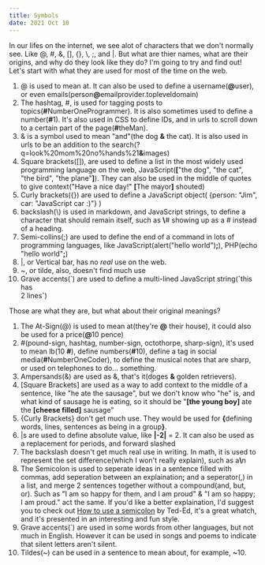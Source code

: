 ```yaml
---
title: Symbols
date: 2021 Oct 10
---
```

In our lifes on the internet, we see alot of characters that we don't normally see. Like @, #, &amp;, [], {}, \\, ;, and |. But what are thier names, what are their origins, and why do they look like they do? I'm going to try and find out!<br />Let's start with what they are used for most of the time on the web.<ol><li>@ is used to mean at. It can also be used to define a username(<span style="font-weight:bold">@</span>user), or even emails(person<span style="font-weight:bold">@</span>emailprovider.topleveldomain)</li><li>The hashtag, #, is used for tagging posts to topics(<span style="font-weight:bold">#</span>NumberOneProgrammer). It is also sometimes used to define a number(<span style="font-weight:bold">#</span>1). It's also used in CSS to define IDs, and in urls to scroll down to a certain part of the page(<span style="font-weight:bold">#</span>theMan).</li><li>&amp; is a symbol used to mean "and"(the dog <span style="font-weight:bold">&amp;</span> the cat). It is also used in urls to be an addition to the search(?q=look%20mom%20no%hands%21<span style="font-weight:bold">&amp;</span>images)</li><li>Square brackets([]), are used to define a list in the most widely used programming language on the web, JavaScript(<span style="font-weight:bold">[</span>"the dog", "the cat", "the bird", "the plane"<span style="font-weight:bold">]</span>). They can also be used in the middle of quotes to give context("Have a nice day!" <span style="font-weight:bold">[</span>The mayor<span style="font-weight:bold">]</span> shouted)</li><li>Curly brackets({}) are used to define a JavaScript object( {person: "Jim", car: "JavaScript car :)"} )</li><li>backslash(\\) is used in markdown, and JavaScript strings, to define a character that should remain itself, such as <span style="font-weight:bold">\\</span># showing up as a # instead of a heading.</li><li>Semi-collins(;) are used to define the end of a command in lots of programming languages, like JavaScript(alert("hello world")<span style="font-weight:bold">;</span>), PHP(echo "hello world"<span style="font-weight:bold">;</span>)</li><li>|, or Vertical bar, has no <em>real</em> use on the web.</li><li>~, or tilde, also, doesn't find much use</li><li>Grave accents(\`) are used to define a multi-lined JavaScript string(<span style="font-weight:bold">\`</span>this has<br />2 lines<span style="font-weight:bold">\`</span>)</li></ol>Those are what they are, but what about their original meanings?<ol><li>The At-Sign(@) is used to mean at(they're <span style="font-weight:bold">@</span> their house), it could also be used for a price(<span style="font-weight:bold">@</span>10 pence)</li><li>#(pound-sign, hashtag, number-sign, octothorpe, sharp-sign), it's used to mean lb(10 <span style="font-weight:bold">#</span>), define numbers(<span style="font-weight:bold">#</span>10), define a tag in social media(<span style="font-weight:bold">#</span>NumberOneCoder), to define the musical notes that are sharp, or used on telephones to do... something.</li><li>Ampersands(&amp;) are used as &amp;, that's it(doges <span style="font-weight:bold">&amp;</span> golden retrievers).</li><li>[Square Brackets] are used as a way to add context to the middle of a sentence, like "he ate the sausage", but we don't know who "he" is, and what kind of sausage he is eating, so it should be "<span style="font-weight:bold">[the young boy]</span> ate the <span style="font-weight:bold">[cheese filled]</span> sausage"</li><li>{Curly Brackets} don't get much use. They would be used for <span style="font-weight:bold">{</span>defining words, lines, sentences as being in a group<span style="font-weight:bold">}</span>.</li><li>|s are used to define absolute value, like <span style="font-weight:bold">|-2|</span> = 2. It can also be used as a replacement for periods, and forward slashed</li><li>The backslash doesn't get much real use in writing. In math, it is used to represent the set difference(which I won't really explain), such as a<span style="font-weight:bold">\\</span>n</li><li>The Semicolon is used to seperate ideas in a sentence filled with commas, add seperation between an explaination<span style="font-weight:bold">;</span> and a seperator(,) in a list, and merge 2 sentences together without a compound(and, but, or). Such as "I am so happy for them, and I am proud" & "I am so happy; I am proud." act the same. If you'd like a better explaination, I'd suggest you to check out <a href="https://youtu.be/th-zyfvwDdI">How to use a semicolon</a> by Ted-Ed, it's a great whatch, and it's presented in an interesting and fun style.</li><li>Grave accents(\`) are used in some words from other languages, but not much in English. However it can be used in songs and poems to indicate that silent letters aren't silent.</li><li>Tildes(~) can be used in a sentence to mean about, for example, <span style="font-weight:bold">~</span>10.</li></ol>